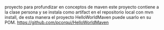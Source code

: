 proyecto para profundizar en conceptos de maven
este proyecto contiene a la clase persona y se
instala como artifact en el repositorio local con
mvn install, de esta manera el proyecto HelloWorldMaven
puede usarlo en su POM. https://github.com/pcorqui/HelloWorldMaven